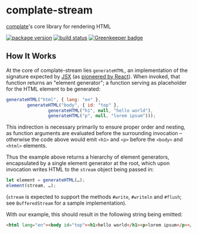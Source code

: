 complate-stream
===============

[complate](https://complate.github.io)'s core library for rendering HTML

[![package version](https://img.shields.io/npm/v/complate-stream.svg?style=flat)](https://www.npmjs.com/package/complate-stream)
[![build status](https://travis-ci.org/complate/complate-stream.svg?branch=master)](https://travis-ci.org/complate/complate-stream)
[![Greenkeeper badge](https://badges.greenkeeper.io/complate/complate-stream.svg)](https://greenkeeper.io)


How It Works
------------

At the core of complate-stream lies `generateHTML`, an implementation of the
signature expected by [JSX](https://facebook.github.io/jsx/) (as
[pioneered by React](https://reactjs.org/docs/jsx-in-depth.html)). When invoked,
that function returns an "element generator"; a function serving as placeholder
for the HTML element to be generated:

```javascript
generateHTML("html", { lang: "en" },
        generateHTML("body", { id: "top" },
                generateHTML("h1", null, "hello world"),
                generateHTML("p", null, "lorem ipsum")));
```

This indirection is necessary primarily to ensure proper order and nesting, as
function arguments are evaluated before the surrounding invocation – otherwise
the code above would emit `<h1>` and `<p>` before the `<body>` and `<html>`
elements.

Thus the example above returns a hierarchy of element generators, encapsulated
by a single element generator at the root, which upon invocation writes HTML to
the `stream` object being passed in:

```javascript
let element = generateHTML(…);
element(stream, …);
```

(`stream` is expected to support the methods `#write`, `#writeln` and `#flush`;
see `BufferedStream` for a sample implementation).

With our example, this should result in the following string being emitted:

```html
<html lang="en"><body id="top"><h1>hello world</h1><p>lorem ipsum</p></body></html>
```
